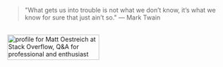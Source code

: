 >"What gets us into trouble is not what we don’t know, it’s what we know for sure that just ain’t so." — Mark Twain

<br />
<!--
<p>
  <small>
    <a href="https://mattoestreich.com">
      <img
         src="https://img.shields.io/badge/on%20the%20web-mattoestreich.com-lightpurple"
      >
    </a>
  </small>
</p>
-->
<a href="https://stackoverflow.com/users/10431732/matt-oestreich">
  <img 
     src="https://stackoverflow.com/users/flair/10431732.png?theme=default" 
     width="208" 
     height="58" 
     alt="profile for Matt Oestreich at Stack Overflow, Q&amp;A for professional and enthusiast programmers" 
     title="profile for Matt Oestreich at Stack Overflow, Q&amp;A for professional and enthusiast programmers"
   >
</a>

<!--
<br />

<br />

<a href="https://github.com/oze4/">
  <img 
    align="center" 
    src="https://github-readme-stats.vercel.app/api?username=oze4&count_private=true&show_icons=true&include_all_commits=true" 
  />
</a>
-->
<!--
<a href="https://github.com/oze4/">
  <img 
    align="center" 
    src="https://github-readme-stats.vercel.app/api/top-langs/?username=oze4&hide=powershell,html,css&layout=compact&langs_count=20" 
  />
</a>
-->

